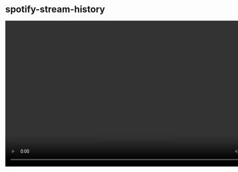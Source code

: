 # spotify-stream-history

<video width="850" height="460" controls autoplay=1>
<source src="vid/combined_df.mov">
</video>
